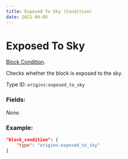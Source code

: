 ```yaml
---
title: Exposed To Sky (Condition)
date: 2021-04-05
---
```

# Exposed To Sky

[Block Condition](../block_conditions.md).

Checks whether the block is exposed to the sky.

Type ID: `origins:exposed_to_sky`

### Fields:

_None._

### Example:
```json
"block_condition": {
    "type": "origins:exposed_to_sky"
}
```